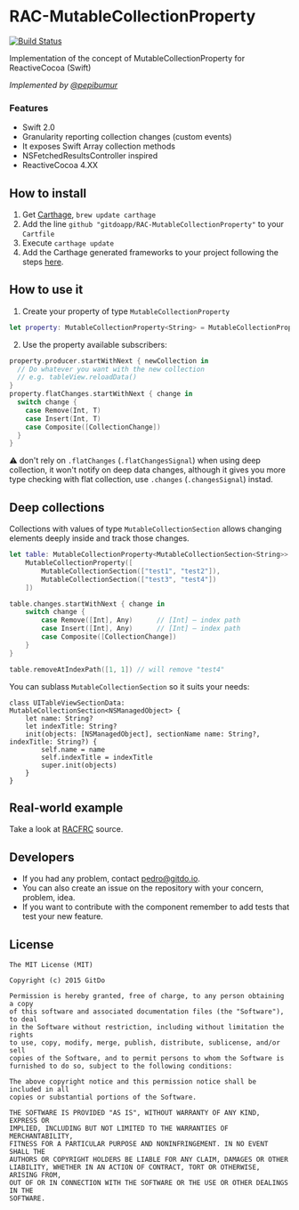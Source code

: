 # RAC-MutableCollectionProperty
[![Build Status](https://travis-ci.org/gitdoapp/RAC-MutableCollectionProperty.svg)](https://travis-ci.org/gitdoapp/RAC-MutableCollectionProperty)

Implementation of the concept of MutableCollectionProperty for ReactiveCocoa (Swift)

*Implemented by [@pepibumur](https://github.com/pepibumur)*

### Features
- Swift 2.0
- Granularity reporting collection changes (custom events)
- It exposes Swift Array collection methods
- NSFetchedResultsController inspired
- ReactiveCocoa 4.XX

## How to install
1. Get [Carthage](https://github.com/Carthage/Carthage), `brew update carthage`
2. Add the line `github "gitdoapp/RAC-MutableCollectionProperty"` to your `Cartfile`
3. Execute `carthage update`
4. Add the Carthage generated frameworks to your project following the steps [here](https://github.com/Carthage/Carthage).

## How to use it
1. Create your property of type `MutableCollectionProperty`

```swift
let property: MutableCollectionProperty<String> = MutableCollectionProperty(["test1", "test2"])
```

2. Use the property available subscribers:

```swift
property.producer.startWithNext { newCollection in
  // Do whatever you want with the new collection
  // e.g. tableView.reloadData()
}
property.flatChanges.startWithNext { change in
  switch change {
    case Remove(Int, T)
    case Insert(Int, T)
    case Composite([CollectionChange])
  }
}
```
:warning:
don't rely on `.flatChanges` (`.flatChangesSignal`) when using deep collection, it won't notify on deep data changes,
although it gives you more type checking with flat collection,
use `.changes` (`.changesSignal`) instad.


## Deep collections

Collections with values of type `MutableCollectionSection` allows changing elements deeply inside and track those changes.

```swift
let table: MutableCollectionProperty<MutableCollectionSection<String>> =
    MutableCollectionProperty([
        MutableCollectionSection(["test1", "test2"]),
        MutableCollectionSection(["test3", "test4"])
    ])

table.changes.startWithNext { change in
    switch change {
        case Remove([Int], Any)      // [Int] — index path
        case Insert([Int], Any)      // [Int] — index path
        case Composite([CollectionChange])
    } 
}

table.removeAtIndexPath([1, 1]) // will remove "test4"
```

You can sublass `MutableCollectionSection` so it suits your needs:
```
class UITableViewSectionData: MutableCollectionSection<NSManagedObject> {
    let name: String?
    let indexTitle: String?
    init(objects: [NSManagedObject], sectionName name: String?, indexTitle: String?) {
        self.name = name
        self.indexTitle = indexTitle
        super.init(objects)
    }
}
```

## Real-world example

Take a look at [RACFRC](https://github.com/andykog/RACFRC) source.


## Developers
- If you had any problem, contact [pedro@gitdo.io](mailto://pedro@gitdo.io).
- You can also create an issue on the repository with your concern, problem, idea.
- If you want to contribute with the component remember to add tests that test your new feature.

## License

```
The MIT License (MIT)

Copyright (c) 2015 GitDo

Permission is hereby granted, free of charge, to any person obtaining a copy
of this software and associated documentation files (the "Software"), to deal
in the Software without restriction, including without limitation the rights
to use, copy, modify, merge, publish, distribute, sublicense, and/or sell
copies of the Software, and to permit persons to whom the Software is
furnished to do so, subject to the following conditions:

The above copyright notice and this permission notice shall be included in all
copies or substantial portions of the Software.

THE SOFTWARE IS PROVIDED "AS IS", WITHOUT WARRANTY OF ANY KIND, EXPRESS OR
IMPLIED, INCLUDING BUT NOT LIMITED TO THE WARRANTIES OF MERCHANTABILITY,
FITNESS FOR A PARTICULAR PURPOSE AND NONINFRINGEMENT. IN NO EVENT SHALL THE
AUTHORS OR COPYRIGHT HOLDERS BE LIABLE FOR ANY CLAIM, DAMAGES OR OTHER
LIABILITY, WHETHER IN AN ACTION OF CONTRACT, TORT OR OTHERWISE, ARISING FROM,
OUT OF OR IN CONNECTION WITH THE SOFTWARE OR THE USE OR OTHER DEALINGS IN THE
SOFTWARE.
```
